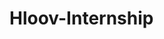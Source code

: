 # Hloov-Internship

![Hloov](data:image/svg+xml,%3Csvg%20xmlns%3D%27http%3A%2F%2Fwww.w3.org%2F2000%2Fsvg%27%20width%3D%272560%27%20height%3D%271440%27%20viewBox%3D%270%200%202560%201440%27%3E%3Crect%20width%3D%272560%27%20height%3D%271440%27%20fill-opacity%3D%220%22%2F%3E%3C%2Fsvg%3E)
